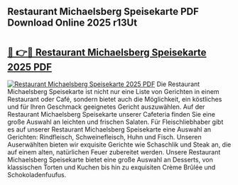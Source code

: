 ## Restaurant Michaelsberg Speisekarte PDF Download Online 2025 r13Ut

# <h2><a href="http://gccqsz.nevu.top/?p=Restaurant+Michaelsberg+Speisekarte">🔗 👉🔴 Restaurant Michaelsberg Speisekarte 2025 PDF</a></h2>

[![Restaurant Michaelsberg Speisekarte 2025 PDF](https://i.imgur.com/dBaPXMq.png)](http://gccqsz.nevu.top/?p=Restaurant+Michaelsberg+Speisekarte)
Die Restaurant Michaelsberg Speisekarte ist nicht nur eine Liste von Gerichten in einem Restaurant oder Café, sondern bietet auch die Möglichkeit, ein köstliches und für Ihren Geschmack geeignetes Gericht auszuwählen. Auf der Restaurant Michaelsberg Speisekarte unserer Cafeteria finden Sie eine große Auswahl an leichten und frischen Salaten. Für Fleischliebhaber gibt es auf unserer Restaurant Michaelsberg Speisekarte eine Auswahl an Gerichten: Rindfleisch, Schweinefleisch, Huhn und Fisch. Unseren Auserwählten bieten wir exquisite Gerichte wie Schaschlik und Steak an, die auf einem alten, natürlichen Feuer zubereitet werden. Unsere Restaurant Michaelsberg Speisekarte bietet eine große Auswahl an Desserts, von klassischen Torten und Kuchen bis hin zu exquisiten Crème Brûlée und Schokoladenfuufus.
